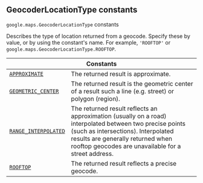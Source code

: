 
<devsite-heading text=" GeocoderLocationType constants" for="GeocoderLocationType" level="h2" link="" toc="" back-to-top=""><h2 id="GeocoderLocationType" is-upgraded="">GeocoderLocationType constants</h2></devsite-heading>
<p>
<code translate="no" dir="ltr"><span itemprop="path">google.maps</span>.<span itemprop="name">GeocoderLocationType</span></code>
constants
</p>
<p>Describes the type of location returned from a geocode. Specify these by value, or by using the constant's name. For example, <code translate="no" dir="ltr">'ROOFTOP'</code> or <code translate="no" dir="ltr">google.maps.GeocoderLocationType.ROOFTOP</code>.</p>
<div class="devsite-table-wrapper"><table class="constants responsive" summary="GeocoderLocationType constants">
<thead>
<tr><th colspan="2">Constants</th>
</tr></thead>
<tbody>
<tr id="GeocoderLocationType.APPROXIMATE">
<td itemprop="property"><code translate="no" dir="ltr"><a class="secret-link" href="#GeocoderLocationType.APPROXIMATE"><span>APPROXIMATE</span></a></code></td>
<td>The returned result is approximate.</td>
</tr>
<tr id="GeocoderLocationType.GEOMETRIC_CENTER">
<td itemprop="property"><code translate="no" dir="ltr"><a class="secret-link" href="#GeocoderLocationType.GEOMETRIC_CENTER"><span>GEOMETRIC_CENTER</span></a></code></td>
<td>The returned result is the geometric center of a result such a line (e.g. street) or polygon (region).</td>
</tr>
<tr id="GeocoderLocationType.RANGE_INTERPOLATED">
<td itemprop="property"><code translate="no" dir="ltr"><a class="secret-link" href="#GeocoderLocationType.RANGE_INTERPOLATED"><span>RANGE_INTERPOLATED</span></a></code></td>
<td>The returned result reflects an approximation (usually on a road) interpolated between two precise points (such as intersections). Interpolated results are generally returned when rooftop geocodes are unavailable for a street address.</td>
</tr>
<tr id="GeocoderLocationType.ROOFTOP">
<td itemprop="property"><code translate="no" dir="ltr"><a class="secret-link" href="#GeocoderLocationType.ROOFTOP"><span>ROOFTOP</span></a></code></td>
<td>The returned result reflects a precise geocode.</td>
</tr>
</tbody>
</table></div>
